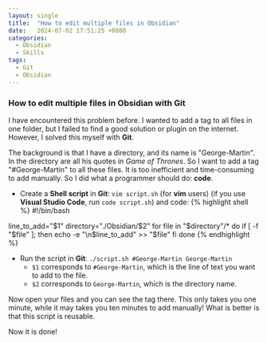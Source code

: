 ```yaml
---
layout: single
title:  "How to edit multiple files in Obsidian"
date:   2024-07-02 17:51:25 +0800
categories: 
  - Obsidian
  - Skills
tags:
  - Git
  - Obsidian
---
```

### How to edit multiple files in Obsidian with Git
I have encountered this problem before. I wanted to add a tag to all files in one folder, but I failed to find a good solution or plugin on the internet. However, I solved this myself with **Git**.

The background is that I have a directory, and its name is "George-Martin". In the directory are all his quotes in *Game of Thrones*. So I want to add a tag "\#George-Martin" to all these files.
It is too inefficient and time-consuming to add manually. So I did what a programmer should do: **code**.

- Create a **Shell script** in **Git**: `vim script.sh` (for **vim** users) (if you use **Visual Studio Code**, run `code script.sh`) and code:
{% highlight shell %}
#!/bin/bash

line_to_add="$1"
directory="./Obsidian/$2"
for file in "$directory"/*
do
	if [ -f "$file" ]; then
		echo -e "\n$line_to_add" >> "$file"
	fi
done
{% endhighlight %}

- Run the script in **Git**: `./script.sh #George-Martin George-Martin`
    - `$1` corresponds to `#George-Martin`, which is the line of text you want to add to the file.
    - `$2` corresponds to `George-Martin`, which is the directory name.

Now open your files and you can see the tag there. 
This only takes you one minute, while it may takes you ten minutes to add manually! 
What is better is that this script is reusable.

Now it is done!
